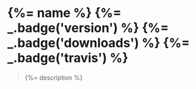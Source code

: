 # {%= name %} {%= _.badge('version') %}  {%= _.badge('downloads') %} {%= _.badge('travis') %}

> {%= description %}
